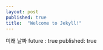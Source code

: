 ```yaml
---
layout: post
published: true
title:  "Welcome to Jekyll!"
---
```



미래 날짜
future                   : true
published: true

